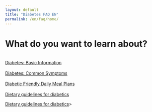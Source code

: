 ```yaml
---
layout: default
title: "Diabetes FAQ EN"
permalink: /en/faq/home/
---
```


# What do you want to learn about?
 <br><a class="button" href="https://jasonkonman.github.io/faq-ptp2.github.io/en/faq/1/">Diabetes: Basic Information</a>
 <br><br><a class="button" href="https://jasonkonman.github.io/faq-ptp2.github.io/en/faq/2/">Diabetes: Common Symptoms</a>
 <br><br><a class="button" href="https://jasonkonman.github.io/faq-ptp2.github.io/en/faq/4/">Diabetic Friendly Daily Meal Plans</a>
 <br><br><a class="button" href="https://jasonkonman.github.io/faq-ptp2.github.io/en/faq/3/">Dietary guidelines for diabetics</a><br>


<a class="button"  href="https://jasonkonman.github.io/faq-ptp2.github.io/en/faq/3/">Dietary guidelines for diabetics</a><span id="chevron">></span>